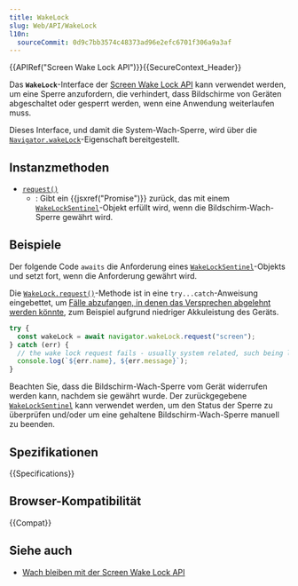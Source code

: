 ```yaml
---
title: WakeLock
slug: Web/API/WakeLock
l10n:
  sourceCommit: 0d9c7bb3574c48373ad96e2efc6701f306a9a3af
---
```


{{APIRef("Screen Wake Lock API")}}{{SecureContext_Header}}

Das **`WakeLock`**-Interface der [Screen Wake Lock API](/de/docs/Web/API/Screen_Wake_Lock_API) kann verwendet werden, um eine Sperre anzufordern, die verhindert, dass Bildschirme von Geräten abgeschaltet oder gesperrt werden, wenn eine Anwendung weiterlaufen muss.

Dieses Interface, und damit die System-Wach-Sperre, wird über die [`Navigator.wakeLock`](/de/docs/Web/API/Navigator/wakeLock)-Eigenschaft bereitgestellt.

## Instanzmethoden

- [`request()`](/de/docs/Web/API/WakeLock/request)
  - : Gibt ein {{jsxref("Promise")}} zurück, das mit einem [`WakeLockSentinel`](/de/docs/Web/API/WakeLockSentinel)-Objekt erfüllt wird, wenn die Bildschirm-Wach-Sperre gewährt wird.

## Beispiele

Der folgende Code `awaits` die Anforderung eines [`WakeLockSentinel`](/de/docs/Web/API/WakeLockSentinel)-Objekts und setzt fort, wenn die Anforderung gewährt wird.

Die [`WakeLock.request()`](/de/docs/Web/API/WakeLock/request)-Methode ist in eine `try...catch`-Anweisung eingebettet, um [Fälle abzufangen, in denen das Versprechen abgelehnt werden könnte](/de/docs/Web/API/WakeLock/request#exceptions), zum Beispiel aufgrund niedriger Akkuleistung des Geräts.

```js
try {
  const wakeLock = await navigator.wakeLock.request("screen");
} catch (err) {
  // the wake lock request fails - usually system related, such being low on battery
  console.log(`${err.name}, ${err.message}`);
}
```

Beachten Sie, dass die Bildschirm-Wach-Sperre vom Gerät widerrufen werden kann, nachdem sie gewährt wurde.
Der zurückgegebene [`WakeLockSentinel`](/de/docs/Web/API/WakeLockSentinel) kann verwendet werden, um den Status der Sperre zu überprüfen und/oder um eine gehaltene Bildschirm-Wach-Sperre manuell zu beenden.

## Spezifikationen

{{Specifications}}

## Browser-Kompatibilität

{{Compat}}

## Siehe auch

- [Wach bleiben mit der Screen Wake Lock API](https://developer.chrome.com/docs/capabilities/web-apis/wake-lock/)
